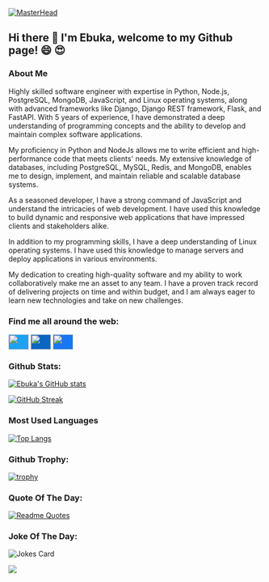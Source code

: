 [![MasterHead](https://res.cloudinary.com/practicaldev/image/fetch/s--GPSOer0V--/c_limit%2Cf_auto%2Cfl_progressive%2Cq_auto%2Cw_880/https://dev-to-uploads.s3.amazonaws.com/uploads/articles/wy2o6nicut63th7nn6dg.jpg)](https://github.com/triplee12)

## Hi there 👋 I'm Ebuka, welcome to my Github page! :smile: :heart_eyes:

### About Me

Highly skilled software engineer with expertise in Python, Node.js, PostgreSQL, MongoDB, JavaScript, and Linux operating systems, along with advanced frameworks like Django, Django REST framework, Flask, and FastAPI. With 5 years of experience, I have demonstrated a deep understanding of programming concepts and the ability to develop and maintain complex software applications.

My proficiency in Python and NodeJs allows me to write efficient and high-performance code that meets clients' needs. My extensive knowledge of databases, including PostgreSQL, MySQL, Redis, and MongoDB, enables me to design, implement, and maintain reliable and scalable database systems.

As a seasoned developer, I have a strong command of JavaScript and understand the intricacies of web development. I have used this knowledge to build dynamic and responsive web applications that have impressed clients and stakeholders alike.

In addition to my programming skills, I have a deep understanding of Linux operating systems. I have used this knowledge to manage servers and deploy applications in various environments.

My dedication to creating high-quality software and my ability to work collaboratively make me an asset to any team. I have a proven track record of delivering projects on time and within budget, and I am always eager to learn new technologies and take on new challenges.

### Find me all around the web:
<p align="left">
<a href="https://twitter.com/TripleeO" target="blank"><img align="center" src="https://cdn.jsdelivr.net/npm/simple-icons@3.0.1/icons/twitter.svg" alt="" height="30" width="40" style="background-color:#1DA1F2; color:#1DA1F2" /></a>
<a href="https://www.linkedin.com/in/ebuka-ejie-9b840911b" target="blank"><img align="center" src="https://cdn.jsdelivr.net/npm/simple-icons@3.0.1/icons/linkedin.svg" alt="" height="30" width="40" style="background-color:#0A66C2; color:#0A66C2" /></a>
<a href="https://facebook.com/ebuka.ejie" target="blank"><img align="center" src="https://cdn.jsdelivr.net/npm/simple-icons@3.0.1/icons/facebook.svg" alt="" height="30" width="40" style="background-color:#1877F2; color:#1877F2" /></a>
</p>

### Github Stats:
[![Ebuka's GitHub stats](https://github-readme-stats.vercel.app/api?username=triplee12&count_private=true&show_icons=true&theme=radical)](https://github.com/triplee12/github-readme-stats)

[![GitHub Streak](https://github-readme-streak-stats.herokuapp.com?user=triplee12&theme=nightowl)](https://git.io/streak-stats)

### Most Used Languages
[![Top Langs](https://github-readme-stats.vercel.app/api/top-langs/?username=triplee12&layout=compact)](https://github.com/triplee12/github-readme-stats)

### Github Trophy:
[![trophy](https://github-profile-trophy.vercel.app/?username=triplee12&theme=onedark)](https://github.com/triplee12/github-profile-trophy)

### Quote Of The Day:
[![Readme Quotes](https://quotes-github-readme.vercel.app/api?type=horizontal&theme=dark)](https://github.com/triplee12/github-readme-quotes)

### Joke Of The Day:
![Jokes Card](https://readme-jokes.vercel.app/api)

![](https://komarev.com/ghpvc/?username=triplee12&style=flat-square)

<!--
**triplee12/triplee12** is a ✨ _special_ ✨ repository because its `README.md` (this file) appears on your GitHub profile.

Here are some ideas to get you started:

- 🔭 I’m currently working on ...
- 🌱 I’m currently learning ...
- 👯 I’m looking to collaborate on ...
- 🤔 I’m looking for help with ...
- 💬 Ask me about ...
- 📫 How to reach me: ...
- 😄 Pronouns: ...
- ⚡ Fun fact: ...
-->
